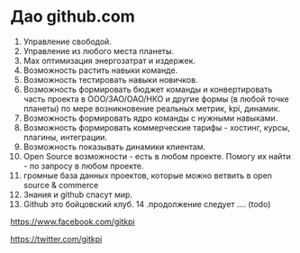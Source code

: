 # Дао github.com

1. Управление свободой. 
2. Управление из любого места планеты. 
3. Max оптимизация энергозатрат и издержек.
4. Возможность растить навыки команде. 
5. Возможность тестировать навыки новичков. 
6. Возможность формировать бюджет команды и конвертировать часть проекта в ООО/ЗАО/ОАО/НКО и другие формы (в любой точке планеты) по мере возникновение реальных метрик, kpi, динамик.
7. Возможность формировать ядро команды с нужными навыками.
8. Возможность формировать коммерческие тарифы - хостинг, курсы, плагины, интеграции.
9. Возможность показывать динамики клиентам.
10. Open Source возможности - есть в любом проекте. Помогу их найти - по запросу в любом проекте.
11. громные база данных проектов, которые можно ветвить в open source & commerce
12. Знания и github спасут мир.
13. Github это бойцовский клуб.
14 .продолжение следует .... (todo)

https://www.facebook.com/gitkpi

https://twitter.com/gitkpi
